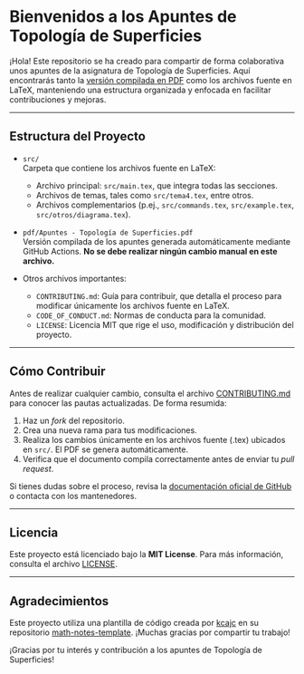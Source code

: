 # Bienvenidos a los Apuntes de Topología de Superficies

¡Hola! Este repositorio se ha creado para compartir de forma colaborativa unos apuntes de la asignatura de Topología de Superficies. Aquí encontrarás tanto la [versión compilada en PDF](<https://github.com/pedro-villa/topologia-de-superficies/blob/main/pdf/Apuntes - Topología de Superficies.pdf?raw=true>) como los archivos fuente en LaTeX, manteniendo una estructura organizada y enfocada en facilitar contribuciones y mejoras. 

---

## Estructura del Proyecto

- ```src/```  
  Carpeta que contiene los archivos fuente en LaTeX:
  - Archivo principal: ```src/main.tex```, que integra todas las secciones.
  - Archivos de temas, tales como ```src/tema4.tex```, entre otros.
  - Archivos complementarios (p.ej., ```src/commands.tex```, ```src/example.tex```, ```src/otros/diagrama.tex```).

- ```pdf/Apuntes - Topología de Superficies.pdf```  
  Versión compilada de los apuntes generada automáticamente mediante GitHub Actions. **No se debe realizar ningún cambio manual en este archivo.**

- Otros archivos importantes:
  - ```CONTRIBUTING.md```: Guía para contribuir, que detalla el proceso para modificar únicamente los archivos fuente en LaTeX.
  - ```CODE_OF_CONDUCT.md```: Normas de conducta para la comunidad.
  - ```LICENSE```: Licencia MIT que rige el uso, modificación y distribución del proyecto.

---

## Cómo Contribuir

Antes de realizar cualquier cambio, consulta el archivo [CONTRIBUTING.md](CONTRIBUTING.md) para conocer las pautas actualizadas. De forma resumida:

1. Haz un _fork_ del repositorio.
2. Crea una nueva rama para tus modificaciones.
3. Realiza los cambios únicamente en los archivos fuente (.tex) ubicados en ```src/```. El PDF se genera automáticamente.
4. Verifica que el documento compila correctamente antes de enviar tu _pull request_.

Si tienes dudas sobre el proceso, revisa la [documentación oficial de GitHub](https://docs.github.com/) o contacta con los mantenedores.

---

## Licencia

Este proyecto está licenciado bajo la **MIT License**. Para más información, consulta el archivo [LICENSE](LICENSE).

---
## Agradecimientos

Este proyecto utiliza una plantilla de código creada por [kcajc](https://github.com/kcajc) en su repositorio [math-notes-template](https://github.com/kcajc/math-notes-template). ¡Muchas gracias por compartir tu trabajo!

¡Gracias por tu interés y contribución a los apuntes de Topología de Superficies!
